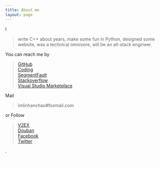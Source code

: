 ```yaml
---
title: About me
layout: page
---
```


I

> write C++ about <script>document.write(new Date().getFullYear() - 2012)</script> years, make some fun in Python, designed some website, was a technical omnivore, will be an all-stack engineer.

You can reach me by

> [GitHub](https://github.com/imlinhanchao)  
> [Coding](https://coding.net/u/imlinhanchao)  
> [SegmentFault](https://segmentfault.com/u/imlinhanchao)  
> [Stackoverflow](https://stackoverflow.com/story/imlinhanchao)  
> [Visual Studio Marketplace](https://marketplace.visualstudio.com/publishers/hancel)

Mail 

> imlinhanchao#foxmail.com

or Follow 

> [V2EX](https://www.v2ex.com/member/imlinhanchao)  
> [Douban](https://www.douban.com/people/imlinhanchao/)  
> [Facebook](https://www.facebook.com/imlinhanchao)  
> [Twitter](https://www.twitter.com/imlinhanchao)  

.
<p style="text-align:center;font-style: italic;font-family: serif;font-size: 1.2em;color: #FFF;">&nbsp;Man is born free, but he is everywhere in chains.&nbsp;</p>
